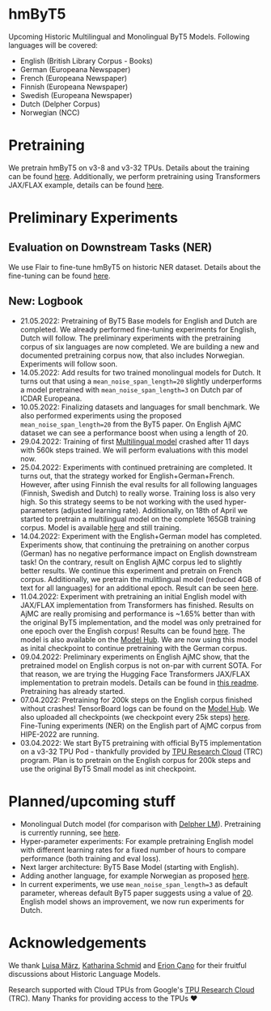 # hmByT5

Upcoming Historic Multilingual and Monolingual ByT5 Models. Following languages will be covered:

* English (British Library Corpus - Books)
* German (Europeana Newspaper)
* French (Europeana Newspaper)
* Finnish (Europeana Newspaper)
* Swedish (Europeana Newspaper)
* Dutch (Delpher Corpus)
* Norwegian (NCC)

# Pretraining

We pretrain hmByT5 on v3-8 and v3-32 TPUs. Details about the training can be found [here](hmbyt5/README.md).
Additionally, we perform pretraining using Transformers JAX/FLAX example, details can be found
[here](hmbyt5-flax/README.md).

# Preliminary Experiments

## Evaluation on Downstream Tasks (NER)

We use Flair to fine-tune hmByT5 on historic NER dataset. Details about the fine-tuning can be found
[here](bench/README.md).

## **New**: Logbook

* 21.05.2022: Pretraining of ByT5 Base models for English and Dutch are completed. We already performed fine-tuning
              experiments for English, Dutch will follow. The preliminary experiments with the pretraining corpus of
              six languages are now completed. We are building a new and documented pretraining corpus now, that also
              includes Norwegian. Experiments will follow soon.
* 14.05.2022: Add results for two trained monolingual models for Dutch. It turns out that using a `mean_noise_span_length=20`
              slightly underperforms a model pretrained with `mean_noise_span_length=3` on Dutch par of ICDAR Europeana.
* 10.05.2022: Finalizing datasets and languages for small benchmark. We also performed experiments using the proposed
              `mean_noise_span_length=20` from the ByT5 paper. On English AjMC dataset we can see a performance boost
              when using a length of 20.
* 29.04.2022: Training of first [Multilingual model](https://huggingface.co/stefan-it/byt5-small-historic-multilingual-flax)
              crashed after 11 days with 560k steps trained. We will perform evaluations with this model now.
* 25.04.2022: Experiments with continued pretraining are completed. It turns out, that the strategy worked for
              English+German+French. However, after using Finnish the eval results for all following languages (Finnish,
              Swedish and Dutch) to really worse. Training loss is also very high. So this strategy seems to be not
              working with the used hyper-parameters (adjusted learning rate). Additionally, on 18th of April we started
              to pretrain a multilingual model on the complete 165GB training corpus. Model is available
              [here](https://huggingface.co/stefan-it/byt5-small-historic-multilingual-flax) and still training.
* 14.04.2022: Experiment with the English+German model has completed. Experiments show, that continuing the pretraining
              on another corpus (German) has no negative performance impact on English downstream task! On the contrary,
              result on English AjMC corpus led to slightly better results. We continue this experiment and pretrain
              on French corpus. Additionally, we pretrain the mulitlingual model (reduced 4GB of text for all languages)
              for an additional epoch. Result can be seen [here](bench/README.md).
* 11.04.2022: Experiment with pretraining an initial English model with JAX/FLAX implementation from Transformers has
              finished. Results on AjMC are really promising and performance is ~1.65% better than with the original
              ByT5 implementation, and the model was only pretrained for one epoch over the English corpus! Results
              can be found [here](bench/README.md). The model is also available on the [Model Hub](https://huggingface.co/stefan-it/byt5-small-english).
              We are now using this model as inital checkpoint to continue pretraining with the German corpus.
* 09.04.2022: Preliminary experiments on English AjMC show, that the pretrained model on English corpus is not on-par
              with current SOTA. For that reason, we are trying the Hugging Face Transformers JAX/FLAX implementation
              to pretrain models. Details can be found in [this readme](hmbyt5-flax/README.md). Pretraining has already
              started.
* 07.04.2022: Pretraining for 200k steps on the English corpus finished without crashes! TensorBoard logs can be found
              on the [Model Hub](https://huggingface.co/stefan-it/byt5-small-historic-multilingual/tensorboard). We
              also uploaded all checkpoints (we checkpoint every 25k steps)
              [here](https://huggingface.co/stefan-it/byt5-small-historic-multilingual). Fine-Tuning experiments (NER)
              on the English part of AjMC corpus from HIPE-2022 are running.
* 03.04.2022: We start ByT5 pretraining with official ByT5 implementation on a v3-32 TPU Pod - thankfully provided by
              [TPU Research Cloud](https://sites.research.google/trc/about/) (TRC) program. Plan is to pretrain on the
              English corpus for 200k steps and use the original ByT5 Small model as init checkpoint.

# Planned/upcoming stuff

* Monolingual Dutch model (for comparison with [Delpher LM](https://github.com/stefan-it/delpher-lm)). Pretraining is
  currently running, see [here](https://huggingface.co/stefan-it/byt5-small-historic-dutch).
* Hyper-parameter experiments: For example pretraining English model with different learning rates for a fixed number of
  hours to compare performance (both training and eval loss).
* Next larger architecture: ByT5 Base Model (starting with English).
* Adding another language, for example Norwegian as proposed [here](https://github.com/stefan-it/hmByT5/issues/1).
* In current experiments, we use `mean_noise_span_length=3` as default parameter, whereas default ByT5 paper suggests
  using a value of [20](https://github.com/stefan-it/hmByT5/blob/main/hmbyt5/configs/0_english_operative_config.gin#L17).
  English model shows an improvement, we now run experiments for Dutch.

# Acknowledgements

We thank [Luisa März](https://github.com/LuisaMaerz), [Katharina Schmid](https://github.com/schmika) and
[Erion Çano](https://github.com/erionc) for their fruitful discussions about Historic Language Models.

Research supported with Cloud TPUs from Google's [TPU Research Cloud](https://sites.research.google/trc/about/) (TRC).
Many Thanks for providing access to the TPUs ❤️

